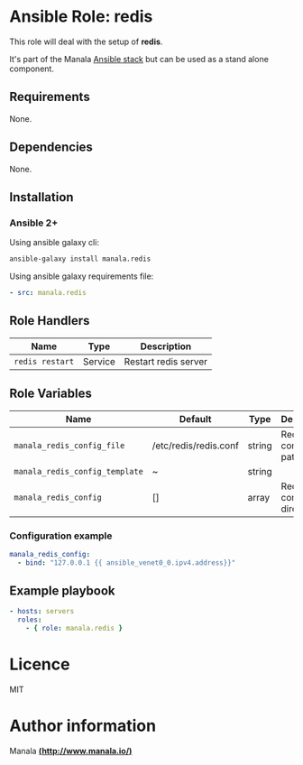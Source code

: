 # Ansible Role: redis

This role will deal with the setup of __redis__.

It's part of the Manala <a href="http://www.manala.io" target="_blank">Ansible stack</a> but can be used as a stand alone component.

## Requirements

None.

## Dependencies

None.

## Installation

### Ansible 2+

Using ansible galaxy cli:

```bash
ansible-galaxy install manala.redis
```

Using ansible galaxy requirements file:

```yaml
- src: manala.redis
```

## Role Handlers

| Name            | Type    | Description          |
| --------------- | ------- | -------------------- |
| `redis restart` | Service | Restart redis server |

## Role Variables

| Name                           | Default               | Type   | Description              |
| ------------------------------ | --------------------- | ------ | ------------------------ |
| `manala_redis_config_file`     | /etc/redis/redis.conf | string | Redis config file path.  |
| `manala_redis_config_template` | ~                     | string |                          |
| `manala_redis_config`          | []                    | array  | Redis config directives. |

### Configuration example

```yaml
manala_redis_config:
  - bind: "127.0.0.1 {{ ansible_venet0_0.ipv4.address}}"
```

## Example playbook

```yaml
- hosts: servers
  roles:
    - { role: manala.redis }
```

# Licence

MIT

# Author information

Manala [**(http://www.manala.io/)**](http://www.manala.io)
